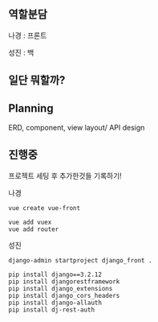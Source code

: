 ## 역할분담

나경 : 프론트

성진 : 백



## 일단 뭐할까?







## Planning





ERD, component, view layout/ API design



## 진행중

프로젝트 세팅 후 추가한것들 기록하기!



나경

```vue
vue create vue-front

vue add vuex
vue add router
```



성진

```django
django-admin startproject django_front .

pip install django==3.2.12
pip install djangorestframework
pip install django_extensions
pip install django_cors_headers
pip install django-allauth
pip install dj-rest-auth
```

